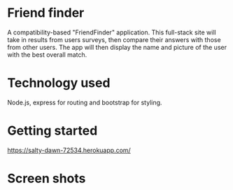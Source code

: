 # Friend finder

A compatibility-based "FriendFinder" application.  This full-stack site will take in results 
from users surveys, then compare their answers with those from other users.  The app will then
display the name and picture of the user with the best overall match.  

# Technology used
Node.js, express for routing and bootstrap for styling.

# Getting started
https://salty-dawn-72534.herokuapp.com/

# Screen shots



